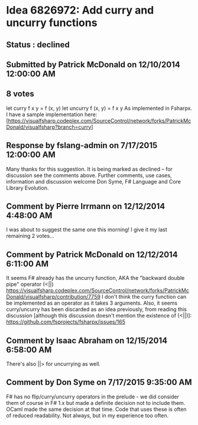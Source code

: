 # Idea 6826972: Add curry and uncurry functions #

## Status : declined

## Submitted by Patrick McDonald on 12/10/2014 12:00:00 AM

## 8 votes

let curry f x y = f (x, y)
let uncurry f (x, y) = f x y
As implemented in Fsharpx. I have a sample implementation here:
[https://visualfsharp.codeplex.com/SourceControl/network/forks/PatrickMcDonald/visualfsharp?branch=curry]

## Response by fslang-admin on 7/17/2015 12:00:00 AM

Many thanks for this suggestion. It is being marked as declined – for discussion see the comments above.
Further comments, use cases, information and discussion welcome
Don Syme, F# Language and Core Library Evolution.


## Comment by Pierre Irrmann on 12/12/2014 4:48:00 AM

I was about to suggest the same one this morning! I give it my last remaining 2 votes...

## Comment by Patrick McDonald on 12/12/2014 6:11:00 AM

It seems F# already has the uncurry function, AKA the "backward double pipe" operator (<||)
https://visualfsharp.codeplex.com/SourceControl/network/forks/PatrickMcDonald/visualfsharp/contribution/7759
I don't think the curry function can be implemented as an operator as it takes 3 arguments.
Also, it seems curry/uncurry has been discarded as an idea previously, from reading this discussion [although this discussion doesn't mention the existence of (<||)]:
https://github.com/fsprojects/fsharpx/issues/165

## Comment by Isaac Abraham on 12/15/2014 6:58:00 AM

There's also ||> for uncurrying as well.

## Comment by Don Syme on 7/17/2015 9:35:00 AM

F# has no flip/curry/uncurry operators in the prelude - we did consider them of course in F# 1.x but made a definite decision not to include them. OCaml made the same decision at that time. Code that uses these is often of reduced readability. Not always, but in my experience too often.
